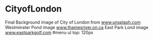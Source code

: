 # CityofLondon
Final
Background image of City of London from www.unsplash.com
Westminster Pond image www.thamesriver.on.ca
East Park Lond image www.eastparkgolf.com
#menu ul top: 120px 
